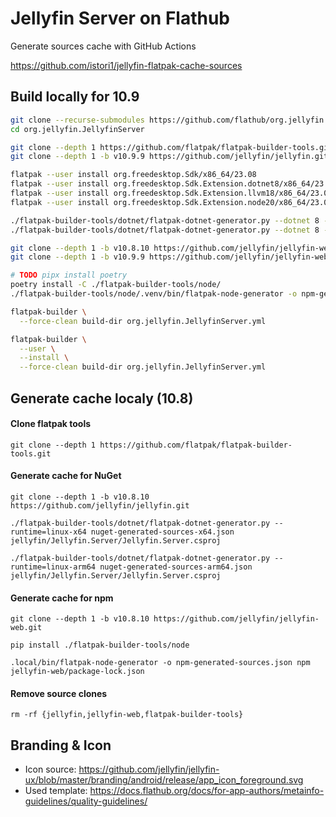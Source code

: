 # Jellyfin Server on Flathub

Generate sources cache with GitHub Actions

https://github.com/istori1/jellyfin-flatpak-cache-sources

## Build locally for 10.9

```bash
git clone --recurse-submodules https://github.com/flathub/org.jellyfin.JellyfinServer
cd org.jellyfin.JellyfinServer

git clone --depth 1 https://github.com/flatpak/flatpak-builder-tools.git
git clone --depth 1 -b v10.9.9 https://github.com/jellyfin/jellyfin.git

flatpak --user install org.freedesktop.Sdk/x86_64/23.08
flatpak --user install org.freedesktop.Sdk.Extension.dotnet8/x86_64/23.08
flatpak --user install org.freedesktop.Sdk.Extension.llvm18/x86_64/23.08
flatpak --user install org.freedesktop.Sdk.Extension.node20/x86_64/23.08

./flatpak-builder-tools/dotnet/flatpak-dotnet-generator.py --dotnet 8 --freedesktop 23.08 --runtime=linux-x64 nuget-generated-sources-x64.json jellyfin/Jellyfin.Server/Jellyfin.Server.csproj
./flatpak-builder-tools/dotnet/flatpak-dotnet-generator.py --dotnet 8 --freedesktop 23.08 --runtime=linux-arm64 nuget-generated-sources-arm64.json jellyfin/Jellyfin.Server/Jellyfin.Server.csproj

git clone --depth 1 -b v10.8.10 https://github.com/jellyfin/jellyfin-web.git
git clone --depth 1 -b v10.9.9 https://github.com/jellyfin/jellyfin-web.git

# TODO pipx install poetry
poetry install -C ./flatpak-builder-tools/node/
./flatpak-builder-tools/node/.venv/bin/flatpak-node-generator -o npm-generated-sources.json npm jellyfin-web/package-lock.json

flatpak-builder \
  --force-clean build-dir org.jellyfin.JellyfinServer.yml

flatpak-builder \
  --user \
  --install \
  --force-clean build-dir org.jellyfin.JellyfinServer.yml
```


## Generate cache localy (10.8)

#### Clone flatpak tools

`git clone --depth 1 https://github.com/flatpak/flatpak-builder-tools.git`

#### Generate cache for NuGet

`git clone --depth 1 -b v10.8.10 https://github.com/jellyfin/jellyfin.git`

`./flatpak-builder-tools/dotnet/flatpak-dotnet-generator.py --runtime=linux-x64 nuget-generated-sources-x64.json jellyfin/Jellyfin.Server/Jellyfin.Server.csproj`

`./flatpak-builder-tools/dotnet/flatpak-dotnet-generator.py --runtime=linux-arm64 nuget-generated-sources-arm64.json jellyfin/Jellyfin.Server/Jellyfin.Server.csproj`

#### Generate cache for npm

`git clone --depth 1 -b v10.8.10 https://github.com/jellyfin/jellyfin-web.git`

`pip install ./flatpak-builder-tools/node`

`.local/bin/flatpak-node-generator -o npm-generated-sources.json npm jellyfin-web/package-lock.json`

#### Remove source clones
`rm -rf {jellyfin,jellyfin-web,flatpak-builder-tools}`


## Branding & Icon

* Icon source: https://github.com/jellyfin/jellyfin-ux/blob/master/branding/android/release/app_icon_foreground.svg
* Used template: https://docs.flathub.org/docs/for-app-authors/metainfo-guidelines/quality-guidelines/
